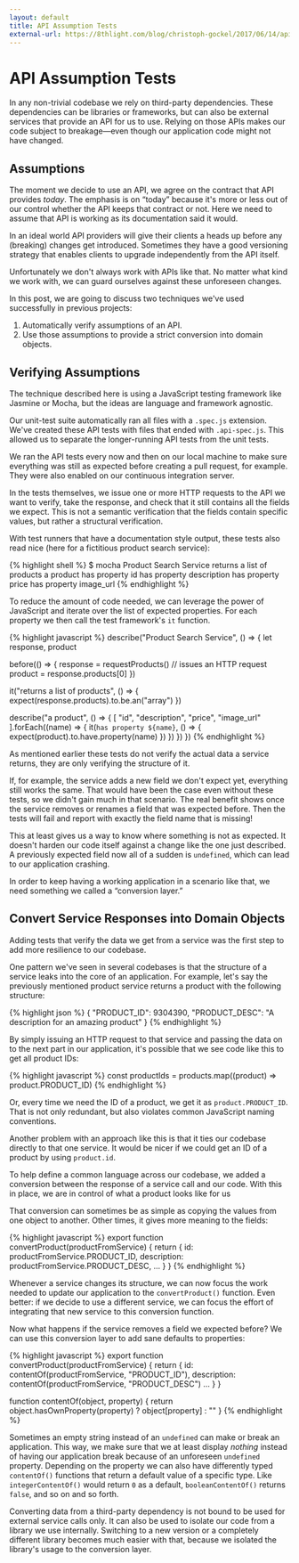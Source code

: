 ```yaml
---
layout: default
title: API Assumption Tests
external-url: https://8thlight.com/blog/christoph-gockel/2017/06/14/api-assumption-tests.html
---
```


# API Assumption Tests

In any non-trivial codebase we rely on third-party dependencies.
These dependencies can be libraries or frameworks, but can also be external services that provide an API for us to use.
Relying on those APIs makes our code subject to breakage&mdash;even though our application code might not have changed.


## Assumptions

The moment we decide to use an API, we agree on the contract that API provides _today_.
The emphasis is on &ldquo;today&rdquo; because it's more or less out of our control whether the API keeps that contract or not.
Here we need to assume that API is working as its documentation said it would.

In an ideal world API providers will give their clients a heads up before any (breaking) changes get introduced.
Sometimes they have a good versioning strategy that enables clients to upgrade independently from the API itself.

Unfortunately we don't always work with APIs like that.
No matter what kind we work with, we can guard ourselves against these unforeseen changes.

In this post, we are going to discuss two techniques we've used successfully in previous projects:

1. Automatically verify assumptions of an API.
2. Use those assumptions to provide a strict conversion into domain objects.


## Verifying Assumptions

The technique described here is using a JavaScript testing framework like Jasmine or Mocha, but the ideas are language and framework agnostic.

Our unit-test suite automatically ran all files with a `.spec.js` extension.
We've created these API tests with files that ended with `.api-spec.js`.
This allowed us to separate the longer-running API tests from the unit tests.

We ran the API tests every now and then on our local machine to make sure everything was still as expected before creating a pull request, for example.
They were also enabled on our continuous integration server.

In the tests themselves, we issue one or more HTTP requests to the API we want to verify, take the response, and check that it still contains all the fields we expect.
This is not a semantic verification that the fields contain specific values, but rather a structural verification.

With test runners that have a documentation style output, these tests also read nice (here for a fictitious product search service):

{% highlight shell %}
$ mocha
  Product Search Service
    returns a list of products
    a product
      has property id
      has property description
      has property price
      has property image_url
{% endhighlight %}

To reduce the amount of code needed, we can leverage the power of JavaScript and iterate over the list of expected properties.
For each property we then call the test framework's `it` function.

{% highlight javascript %}
describe("Product Search Service", () => {
  let response, product

  before(() => {
    response = requestProducts()    // issues an HTTP request
    product  = response.products[0]
  })

  it("returns a list of products", () => {
    expect(response.products).to.be.an("array")
  })

  describe("a product", () => {
    [
      "id",
      "description",
      "price",
      "image_url"
    ].forEach((name) => {
      it(`has property ${name}`, () => {
        expect(product).to.have.property(name)
      })
    })
  })
})
{% endhighlight %}

As mentioned earlier these tests do not verify the actual data a service returns, they are only verifying the structure of it.

If, for example, the service adds a new field we don't expect yet, everything still works the same.
That would have been the case even without these tests, so we didn't gain much in that scenario.
The real benefit shows once the service removes or renames a field that was expected before.
Then the tests will fail and report with exactly the field name that is missing!

This at least gives us a way to know where something is not as expected.
It doesn't harden our code itself against a change like the one just described.
A previously expected field now all of a sudden is `undefined`, which can lead to our application crashing.

In order to keep having a working application in a scenario like that, we need something we called a &ldquo;conversion layer.&rdquo;


## Convert Service Responses into Domain Objects

Adding tests that verify the data we get from a service was the first step to add more resilience to our codebase.

One pattern we've seen in several codebases is that the structure of a service leaks into the core of an application.
For example, let's say the previously mentioned product service returns a product with the following structure:

{% highlight json %}
{
  "PRODUCT_ID": 9304390,
  "PRODUCT_DESC": "A description for an amazing product"
}
{% endhighlight %}

By simply issuing an HTTP request to that service and passing the data on to the next part in our application, it's possible that we see code like this to get all product IDs:

{% highlight javascript %}
const productIds = products.map((product) => product.PRODUCT_ID)
{% endhighlight %}

Or, every time we need the ID of a product, we get it as `product.PRODUCT_ID`.
That is not only redundant, but also violates common JavaScript naming conventions.

Another problem with an approach like this is that it ties our codebase directly to that one service.
It would be nicer if we could get an ID of a product by using `product.id`.

To help define a common language across our codebase, we added a conversion between the response of a service call and our code.
With this in place, we are in control of what a product looks like for us

That conversion can sometimes be as simple as copying the values from one object to another.
Other times, it gives more meaning to the fields:

{% highlight javascript %}
export function convertProduct(productFromService) {
  return {
    id:          productFromService.PRODUCT_ID,
    description: productFromService.PRODUCT_DESC,
    ...
  }
}
{% endhighlight %}

Whenever a service changes its structure, we can now focus the work needed to update our application to the `convertProduct()` function.
Even better: if we decide to use a different service, we can focus the effort of integrating that new service to this conversion function.

Now what happens if the service removes a field we expected before?
We can use this conversion layer to add sane defaults to properties:

{% highlight javascript %}
export function convertProduct(productFromService) {
  return {
    id:          contentOf(productFromService, "PRODUCT_ID"),
    description: contentOf(productFromService, "PRODUCT_DESC")
    ...
  }
}

function contentOf(object, property) {
  return object.hasOwnProperty(property) ? object[property] : ""
}
{% endhighlight %}

Sometimes an empty string instead of an `undefined` can make or break an application.
This way, we make sure that we at least display _nothing_ instead of having our application break because of an unforeseen `undefined` property.
Depending on the property we can also have differently typed `contentOf()` functions that return a default value of a specific type.
Like `integerContentOf()` would return `0` as a default, `booleanContentOf()` returns `false`, and so on and so forth.

Converting data from a third-party dependency is not bound to be used for external service calls only.
It can also be used to isolate our code from a library we use internally.
Switching to a new version or a completely different library becomes much easier with that, because we isolated the library's usage to the conversion layer.

